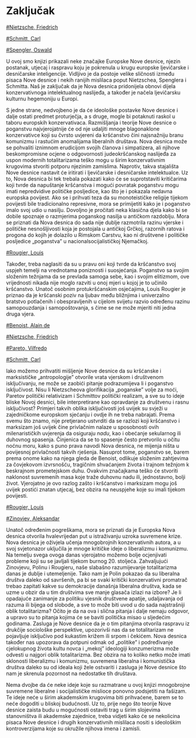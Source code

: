 # Zaključak

[#Nietzsche, Friedrich](abecedni-popis.md#Nietzsche-Friedrich)

[#Schmitt, Carl](abecedni-popis.md#Schmitt-Carl)

[#Spengler, Oswald](abecedni-popis.md#Spengler-Oswald)

U ovoj smo knjizi prikazali neke značajke Europske Nove desnice, njezin postanak, utjecaj i raspravu koju je pokrenula u krugu europske ljevičarske i desničarske inteligencije. Vidljivo je da postoje velike sličnosti između pisaca Nove desnice i nekih ranijih mislilaca poput Nietzschea, Spenglera i Schmitta. Naš je zaključak da je Nova desnica pridonijela obnovi dijela konzervativnoga intelektualnog naslijeđa, a također je načela ljevičarsku kulturnu hegemoniju u Europi.

S jedne strane, nedvojbeno je da će ideološke postavke Nove desnice i dalje ostati predmet proturječja, a s druge, mogle bi potaknuti raskol u taboru europskih konzervativaca. Razmišljanja i teorije Nove desnice o poganstvu najvjerojatnije će od nje udaljiti mnoge blagonaklone konzervativce koji su čvrsto uvjereni da kršćanstvo čini najsnažniju branu komunizmu i rastućim anomalijama liberalnih društava. Nova desnica može se pohvaliti iznimnom erudicijom svojih članova i simpatizera, ali njihove beskompromisne ocjene o odgovornosti judeokršćanskog naslijeđa za uspon modernih totalitarizama teško mogu u širim konzervativnim krugovima stvoriti potporu njezinim zamislima. Naprotiv, takva stajališta Nove desnice nastavit će iritirati i ljevičarske i desničarske intelektualce. Uz to, Nova desnica bi tek trebala pokazati kako će se suprotstaviti kritičarima koji tvrde da napuštanje kršćanstva i mogući povratak poganstvu mogu imati nepredvidive političke posljedice, kao što je i pokazala nedavna europska povijest. Ako se i prihvati teza da su monoteističke religije tijekom povijesti bile tradicionalno represivne, mora se primijetiti kako je i poganstvo imalo svoj udio u nasilju. Dovoljno je pročitati neka klasična djela kako bi se dobile spoznaje o razmjerima poganskog nasilja u antičkom razdoblju. Mora se priznati da Nova desnica do sada nije dublje razmotrila razinu vjerske i političke nesnošljivosti koja je postojala u antičkoj Grčkoj, razornih ratova i progona do kojih je dolazilo u Rimskom Carstvu, kao ni društvene i političke posljedice „poganstva” u nacionalsocijalističkoj Njemačkoj.

[#Rougier, Louis](abecedni-popis.md#Rougier-Louis)

Također, treba naglasiti da su u pravu oni koji tvrde da kršćanstvo svoj uspjeh temelji na vrednotama poniznosti i suosjećanja. Poganstvo sa svojim složenim težnjama da se prevlada samoga sebe, kao i svojim elitizmom, ove vrijednosti nikada nije moglo razviti u onoj mjeri u kojoj je to učinilo kršćanstvo. Unatoč osobnim protukršćanskim osjećajima, Louis Rougier je priznao da je kršćanski poziv na ljubav među bližnjima i univerzalno bratstvo potlačenih i obespravljenih u cijelom svijetu razvio određenu razinu samopouzdanja i samopoštovanja, s čime se ne može mjeriti niti jedna druga vjera.

[#Benoist, Alain de](abecedni-popis.md#Benoist-Alain-de)

[#Nietzsche, Friedrich](abecedni-popis.md#Nietzsche-Friedrich)

[#Pareto, Vilfredo](abecedni-popis.md#Pareto-Vilfredo)

[#Schmitt, Carl](abecedni-popis.md#Schmitt-Carl)

Iako možemo prihvatiti mišljenje Nove desnice da su kršćanske i marksističke „antropologije” otvorile vrata vjerskom i društvenom isključivanju, ne može se zaobići pitanje podrazumijeva li i poganstvo isključivost. Nisu li Nietzscheova glorifikacija „poganske” volje za moći, Paretov politički relativizam i Schmittov politički realizam, a sve su to ideje bliske Novoj desnici, bile interpretirane kao opravdanje za društvenu i rasnu isključivost? Primjeri takvih oblika isključivosti još uvijek su svježi u zajedničkome europskom sjećanju i ovdje ih ne treba nabrajati. Prema svemu što znamo, nije pretjerano ustvrditi da se razlozi koji kršćanstvo i marksizam još uvijek čine privlačnim nalaze u sposobnosti ovih milenarističkih uvjerenja da osiguraju *nadu*, kao i obećanje sekularnog ili duhovnog spasenja. Činjenica da se to spasenje često pretvorilo u očitu noćnu moru, kako s puno prava navodi Nova desnica, ne mijenja ništa u povijesnoj privlačnosti takvih rješenja. Nasuprot tome, poganstvo se, barem prema onome kako na njega gleda de Benoist, odlikuje složenim zahtjevima za čovjekovom izvrsnošću, tragičnim shvaćanjem života i trajnom težnjom k beskrajnom prometejskom duhu. Ovakvim značajkama teško će stvoriti naklonost suvremenih masa koje traže duhovnu nadu ili, jednostavno, bolji život. Vjerojatno je ovo razlog zašto i kršćanstvo i marksizam mogu još uvijek postići znatan utjecaj, bez obzira na neuspjehe koje su imali tijekom povijesti.

[#Rougier, Louis](abecedni-popis.md#Rougier-Louis)

[#Zinovjev, Aleksandar](abecedni-popis.md#Zinovjev-Aleksandar)

Unatoč određenim pogreškama, mora se priznati da je Europska Nova desnica otvorila hvalevrijedan put u istraživanju uzroka suvremene krize. Nova desnica je oživjela učenja mnogobrojnih konzervativnih autora, a u svoj svjetonazor uključila je mnoge kritičke ideje o liberalizmu i komunizmu. Na temelju svega ovoga danas vjerojatno možemo bolje ocjenjivati probleme koji su se javljali tijekom burnog 20. stoljeća. Zahvaljujući Zinovjevu, Polinu i Rougieru, naše slabašno razumijevanje totalitarizma danas je dublje i utemeljenije. Tako nam je Polin pokazao da su liberalna društva daleko od savršenih, pa bi se svaki kritički konzervativni promatrač trebao zapitati kakve su demokracije današnja liberalna društva, kada se uzme u obzir da u tim društvima sve manje glasača izlazi na izbore? Je li opadajuće zanimanje za politiku vjesnik društvene apatije, udaljavanja od razuma ili bijega od slobode, a sve to može biti uvod u do sada najstrašniji oblik totalitarizma? Očito je da na ova i slična pitanja i dalje nemaju odgovor, a upravo su to pitanja kojima će se baviti politička misao u sljedećim godinama. Zasluga je Nove desnice da je o tim pitanjima otvorila raspravu iz drukčije sociološke perspektive, upozorivši nas da se totalitarizam ne pojavljuje isključivo pod kukastim križem ili srpom i čekićem. Nova desnica također nas upozorava da potpuni odmak od „politike” i podređivanje cjelokupnog života kultu novca i „mekoj” ideologiji konzumerizma može odvesti u najgori oblik totalitarizma. Bez obzira na to koliko netko može imati sklonosti liberalizmu i komunizmu, suvremena liberalna i komunistička društva daleko su od ideala koji žele ostvariti i zasluga je Nove desnice što nam je skrenula pozornost na nedostatke tih društava.

Nema dvojbe da će neke ideje koje su razmatrane u ovoj knjizi mnogobrojne suvremene liberalne i socijalističke mislioce ponovno podsjetiti na fašizam. Te ideje neće u širim akademskim krugovima biti prihvaćene, barem se to neće dogoditi u bliskoj budućnosti. Uz to, prije nego što teorije Nove desnice zaista budu u mogućnosti ostaviti trag u širim slojevima stanovništva ili akademske zajednice, treba vidjeti kako će se nekolicina pisaca Nove desnice i drugih konzervativnih mislilaca nositi s ideološkim kontroverzijama koje su okružile njihova imena i zamisli.
